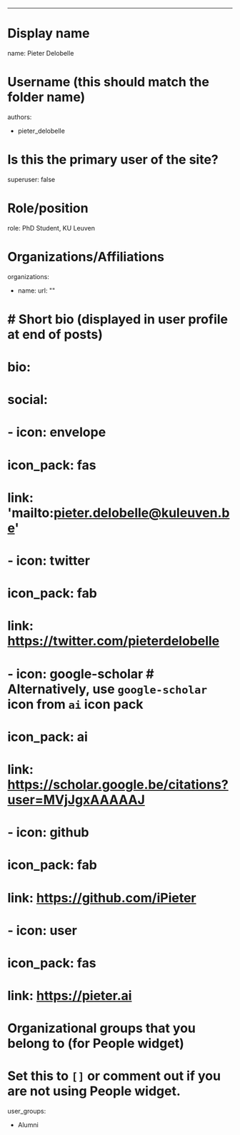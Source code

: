 ---
# Display name
name: Pieter Delobelle

# Username (this should match the folder name)
authors:
- pieter_delobelle

# Is this the primary user of the site?
superuser: false

# Role/position
role: PhD Student, KU Leuven

# Organizations/Affiliations
organizations:
- name:
  url: ""

# # Short bio (displayed in user profile at end of posts)
# bio:

# social:
# - icon: envelope
#   icon_pack: fas
#   link: 'mailto:pieter.delobelle@kuleuven.be'
# - icon: twitter
#   icon_pack: fab
#   link: https://twitter.com/pieterdelobelle
# - icon: google-scholar  # Alternatively, use `google-scholar` icon from `ai` icon pack
#   icon_pack: ai
#   link: https://scholar.google.be/citations?user=MVjJgxAAAAAJ
# - icon: github
#   icon_pack: fab
#   link: https://github.com/iPieter
# - icon: user
#   icon_pack: fas
#   link: https://pieter.ai

# Organizational groups that you belong to (for People widget)
#   Set this to `[]` or comment out if you are not using People widget.
user_groups:
- Alumni

